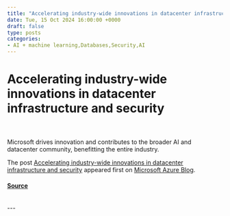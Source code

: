 ```yaml
---
title: "Accelerating industry-wide innovations in datacenter infrastructure and security"
date: Tue, 15 Oct 2024 16:00:00 +0000
draft: false
type: posts
categories: 
- AI + machine learning,Databases,Security,AI
---
```

# Accelerating industry-wide innovations in datacenter infrastructure and security

<br/>

<br/>
Microsoft drives innovation and contributes to the broader AI and datacenter community, benefitting the entire industry.

The post [Accelerating industry-wide innovations in datacenter infrastructure and security](https://azure.microsoft.com/en-us/blog/accelerating-industry-wide-innovations-in-datacenter-infrastructure-and-security/) appeared first on [Microsoft Azure Blog](https://azure.microsoft.com/en-us/blog).

#### [Source](https://azure.microsoft.com/en-us/blog/accelerating-industry-wide-innovations-in-datacenter-infrastructure-and-security/)

<br/>
---
